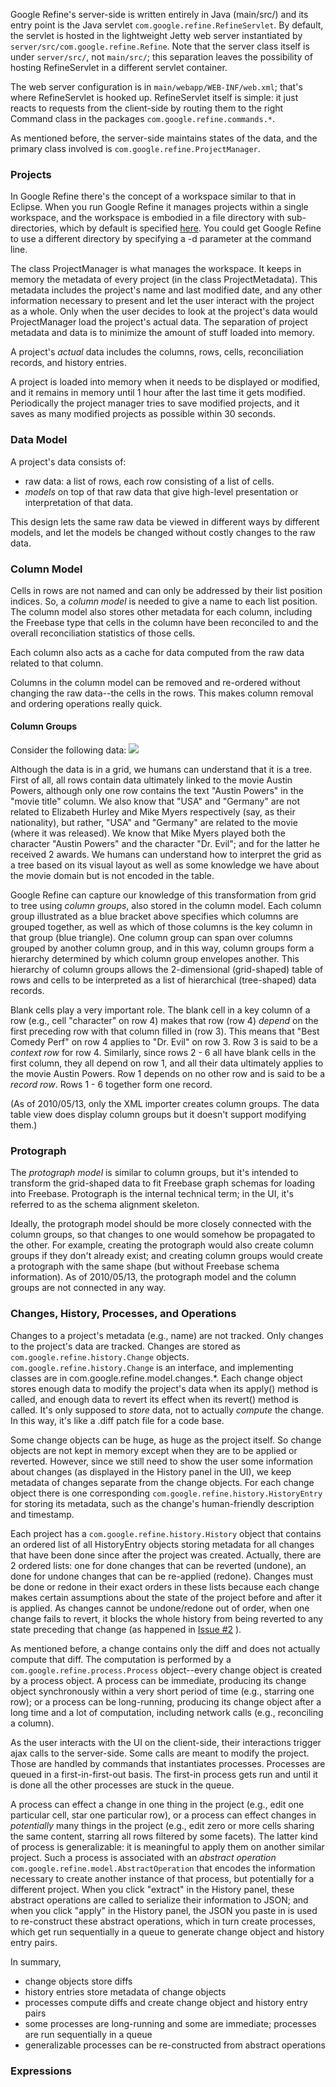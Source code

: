 Google Refine's server-side is written entirely in Java (main/src/) and its entry point is the Java servlet `com.google.refine.RefineServlet`. By default, the servlet is hosted in the lightweight Jetty web server instantiated by `server/src/com.google.refine.Refine`. Note that the server class itself is under `server/src/`, not `main/src/`; this separation leaves the possibility of hosting RefineServlet in a different servlet container.

The web server configuration is in `main/webapp/WEB-INF/web.xml`; that's where RefineServlet is hooked up. RefineServlet itself is simple: it just reacts to requests from the client-side by routing them to the right Command class in the packages `com.google.refine.commands.*`.

As mentioned before, the server-side maintains states of the data, and the primary class involved is `com.google.refine.ProjectManager`.

### Projects

In Google Refine there's the concept of a workspace similar to that in Eclipse. When you run Google Refine it manages projects within a single workspace, and the workspace is embodied in a file directory with sub-directories, which by default is specified [here](FAQ). You could get Google Refine to use a different directory by specifying a -d parameter at the command line.

The class ProjectManager is what manages the workspace. It keeps in memory the metadata of every project (in the class ProjectMetadata). This metadata includes the project's name and last modified date, and any other information necessary to present and let the user interact with the project as a whole. Only when the user decides to look at the project's data would ProjectManager load the project's actual data. The separation of project metadata and data is to minimize the amount of stuff loaded into memory.

A project's *actual* data includes the columns, rows, cells, reconciliation records, and history entries.

A project is loaded into memory when it needs to be displayed or modified, and it remains in memory until 1 hour after the last time it gets modified. Periodically the project manager tries to save modified projects, and it saves as many modified projects as possible within 30 seconds.

### Data Model

A project's data consists of:

* raw data: a list of rows, each row consisting of a list of cells.
* *models* on top of that raw data that give high-level presentation or interpretation of that data.

This design lets the same raw data be viewed in different ways by different models, and let the models be changed without costly changes to the raw data.

### Column Model

Cells in rows are not named and can only be addressed by their list position indices. So, a *column model* is needed to give a name to each list position. The column model also stores other metadata for each column, including the Freebase type that cells in the column have been reconciled to and the overall reconciliation statistics of those cells.

Each column also acts as a cache for data computed from the raw data related to that column.

Columns in the column model can be removed and re-ordered without changing the raw data--the cells in the rows. This makes column removal and ordering operations really quick.

#### Column Groups

Consider the following data:
![](https://dl.dropbox.com/u/2903490/pubbliche/row-groups.png)


Although the data is in a grid, we humans can understand that it is a tree. First of all, all rows contain data ultimately linked to the movie Austin Powers, although only one row contains the text "Austin Powers" in the "movie title" column. We also know that "USA" and "Germany" are not related to Elizabeth Hurley and Mike Myers respectively (say, as their nationality), but rather, "USA" and "Germany" are related to the movie (where it was released). We know that Mike Myers played both the character "Austin Powers" and the character "Dr. Evil"; and for the latter he received 2 awards. We humans can understand how to interpret the grid as a tree based on its visual layout as well as some knowledge we have about the movie domain but is not encoded in the table.

Google Refine can capture our knowledge of this transformation from grid to tree using *column groups*, also stored in the column model. Each column group illustrated as a blue bracket above specifies which columns are grouped together, as well as which of those columns is the key column in that group (blue triangle). One column group can span over columns grouped by another column group, and in this way, column groups form a hierarchy determined by which column group envelopes another. This hierarchy of column groups allows the 2-dimensional (grid-shaped) table of rows and cells to be interpreted as a list of hierarchical (tree-shaped) data records.

Blank cells play a very important role. The blank cell in a key column of a row (e.g., cell "character" on row 4) makes that row (row 4) *depend* on the first preceding row with that column filled in (row 3). This means that "Best Comedy Perf" on row 4 applies to "Dr. Evil" on row 3. Row 3 is said to be a *context row* for row 4. Similarly, since rows 2 - 6 all have blank cells in the first column, they all depend on row 1, and all their data ultimately applies to the movie Austin Powers. Row 1 depends on no other row and is said to be a *record row*. Rows 1 - 6 together form one record.

(As of 2010/05/13, only the XML importer creates column groups. The data table view does display column groups but it doesn't support modifying them.)

### Protograph
The *protograph model* is similar to column groups, but it's intended to transform the grid-shaped data to fit Freebase graph schemas for loading into Freebase. Protograph is the internal technical term; in the UI, it's referred to as the schema alignment skeleton.

Ideally, the protograph model should be more closely connected with the column groups, so that changes to one would somehow be propagated to the other. For example, creating the protograph would also create column groups if they don't already exist; and creating column groups would create a protograph with the same shape (but without Freebase schema information). As of 2010/05/13, the protograph model and the column groups are not connected in any way.

### Changes, History, Processes, and Operations

Changes to a project's metadata (e.g., name) are not tracked. Only changes to the project's data are tracked. Changes are stored as `com.google.refine.history.Change` objects. `com.google.refine.history.Change` is an interface, and implementing classes are in com.google.refine.model.changes.*. Each change object stores enough data to modify the project's data when its apply() method is called, and enough data to revert its effect when its revert() method is called. It's only supposed to *store* data, not to actually *compute* the change. In this way, it's like a .diff patch file for a code base.

Some change objects can be huge, as huge as the project itself. So change objects are not kept in memory except when they are to be applied or reverted. However, since we still need to show the user some information about changes (as displayed in the History panel in the UI), we keep metadata of changes separate from the change objects. For each change object there is one corresponding `com.google.refine.history.HistoryEntry` for storing its metadata, such as the change's human-friendly description and timestamp.

Each project has a `com.google.refine.history.History` object that contains an ordered list of all HistoryEntry objects storing metadata for all changes that have been done since after the project was created. Actually, there are 2 ordered lists: one for done changes that can be reverted (undone), an done for undone changes that can be re-applied (redone). Changes must be done or redone in their exact orders in these lists because each change makes certain assumptions about the state of the project before and after it is applied. As changes cannot be undone/redone out of order, when one change fails to revert, it blocks the whole history from being reverted to any state preceding that change (as happened in  [Issue #2](https://github.com/OpenRefine/OpenRefine/issues/2) ).

As mentioned before, a change contains only the diff and does not actually compute that diff. The computation is performed by a `com.google.refine.process.Process` object--every change object is created by a process object. A process can be immediate, producing its change object synchronously within a very short period of time (e.g., starring one row); or a process can be long-running, producing its change object after a long time and a lot of computation, including network calls (e.g., reconciling a column).

As the user interacts with the UI on the client-side, their interactions trigger ajax calls to the server-side. Some calls are meant to modify the project. Those are handled by commands that instantiates processes. Processes are queued in a first-in-first-out basis. The first-in process gets run and until it is done all the other processes are stuck in the queue.

A process can effect a change in one thing in the project (e.g., edit one particular cell, star one particular row), or a process can effect changes in *potentially* many things in the project (e.g., edit zero or more cells sharing the same content, starring all rows filtered by some facets). The latter kind of process is generalizable: it is meaningful to apply them on another similar project. Such a process is associated with an *abstract operation* `com.google.refine.model.AbstractOperation` that encodes the information necessary to create another instance of that process, but potentially for a different project. When you click "extract" in the History panel, these abstract operations are called to serialize their information to JSON; and when you click "apply" in the History panel, the JSON you paste in is used to re-construct these abstract operations, which in turn create processes, which get run sequentially in a queue to generate change object and history entry pairs.

In summary,

* change objects store diffs
* history entries store metadata of change objects
* processes compute diffs and create change object and history entry pairs
* some processes are long-running and some are immediate; processes are run sequentially in a queue
* generalizable processes can be re-constructed from abstract operations

### Expressions